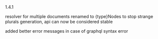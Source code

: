 

1.4.1

resolver for multiple documents renamed to {type}Nodes to stop strange plurals generation, api can now be considered stable

added better error messages in case of graphql syntax error